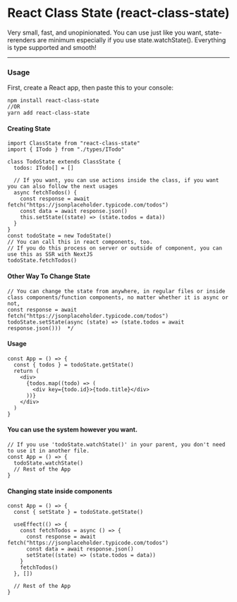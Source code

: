 # React Class State (react-class-state)

Very small, fast, and unopinionated. You can use just like you want, state-rerenders are minimum especially if you use state.watchState(). Everything is type supported and smooth!

---

### Usage

First, create a React app, then paste this to your console:

```
npm install react-class-state
//OR
yarn add react-class-state
```

#### Creating State

```TSX
import ClassState from "react-class-state"
import { ITodo } from "./types/ITodo"

class TodoState extends ClassState {
  todos: ITodo[] = []

  // If you want, you can use actions inside the class, if you want you can also follow the next usages
  async fetchTodos() {
    const response = await fetch("https://jsonplaceholder.typicode.com/todos")
    const data = await response.json()
    this.setState((state) => (state.todos = data))
  }
}
const todoState = new TodoState()
// You can call this in react components, too.
// If you do this process on server or outside of component, you can use this as SSR with NextJS
todoState.fetchTodos()
```

#### Other Way To Change State

```TSX
// You can change the state from anywhere, in regular files or inside class components/function components, no matter whether it is async or not,
const response = await fetch("https://jsonplaceholder.typicode.com/todos")
todoState.setState(async (state) => (state.todos = await response.json()))  */
```

#### Usage

```TSX
const App = () => {
  const { todos } = todoState.getState()
  return (
    <div>
      {todos.map((todo) => (
        <div key={todo.id}>{todo.title}</div>
      ))}
    </div>
  )
}
```

#### You can use the system however you want.

```TSX
// If you use 'todoState.watchState()' in your parent, you don't need to use it in another file.
const App = () => {
  todoState.watchState()
  // Rest of the App
}

```

#### Changing state inside components

```TSX
const App = () => {
  const { setState } = todoState.getState()

  useEffect(() => {
    const fetchTodos = async () => {
      const response = await fetch("https://jsonplaceholder.typicode.com/todos")
      const data = await response.json()
      setState((state) => (state.todos = data))
    }
    fetchTodos()
  }, [])

  // Rest of the App
}
```
